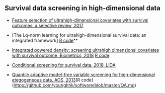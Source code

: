 
## Survival data screening in high-dimensional data

 
  * [Feature selection of ultrahigh-dimensional covariates with survival outcomes: a selective review, 2017](https://www.stt.msu.edu/users/hhong/review_survival_high.pdf)
  
  * [The Lq-norm learning for ultrahigh-dimensional survival data: an integrated framework] [R code](https://github.com/younghhk/software/blob/master/Lq.md)**
  * [Integrated powered density: screening ultrahigh dimensional covariates with survival outcome, Biometrics, 2018](https://www.stt.msu.edu/users/hhong/Hong_et_al-2017-Biometrics.pdf) [R code](https://github.com/younghhk/software/blob/master/IPOD.md)
  * [Conditional screening for survival data, 2018, LIDA](https://www.stt.msu.edu/users/hhong/conditional_survival.pdf) 
  * [Quantile adaptive model-free variable screening for high-dimensional etegogeneous data, AOS, 2013](https://www.stt.msu.edu/users/hhong/screening.pdf)[R code] (https://github.com/younghhk/software/blob/master/QA.md)
  
